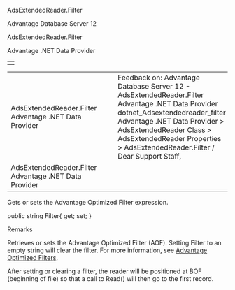 AdsExtendedReader.Filter




Advantage Database Server 12  

AdsExtendedReader.Filter

Advantage .NET Data Provider

|  |
| --- |
|  |

|  |  |  |  |  |
| --- | --- | --- | --- | --- |
| AdsExtendedReader.Filter  Advantage .NET Data Provider |  |  | Feedback on: Advantage Database Server 12 - AdsExtendedReader.Filter Advantage .NET Data Provider dotnet\_Adsextendedreader\_filter Advantage .NET Data Provider > AdsExtendedReader Class > AdsExtendedReader Properties > AdsExtendedReader.Filter / Dear Support Staff, |  |
| AdsExtendedReader.Filter  Advantage .NET Data Provider |  |  |  |  |

Gets or sets the Advantage Optimized Filter expression.

public string Filter{ get; set; }

Remarks

Retrieves or sets the Advantage Optimized Filter (AOF). Setting Filter to an empty string will clear the filter. For more information, see [Advantage Optimized Filters](master_advantage_optimized_filters.htm).

After setting or clearing a filter, the reader will be positioned at BOF (beginning of file) so that a call to Read() will then go to the first record.